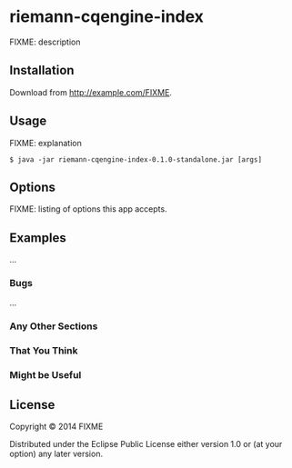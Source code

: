 # riemann-cqengine-index

FIXME: description

## Installation

Download from http://example.com/FIXME.

## Usage

FIXME: explanation

    $ java -jar riemann-cqengine-index-0.1.0-standalone.jar [args]

## Options

FIXME: listing of options this app accepts.

## Examples

...

### Bugs

...

### Any Other Sections
### That You Think
### Might be Useful

## License

Copyright © 2014 FIXME

Distributed under the Eclipse Public License either version 1.0 or (at
your option) any later version.
